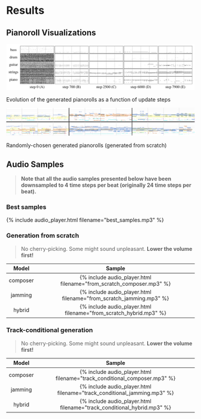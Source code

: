 # Results

## Pianoroll Visualizations

![evolution](figs/evolution.png)
<p class="caption">Evolution of the generated pianorolls as a function of update steps</p>

![hybrid](figs/hybrid.png)
<p class="caption">Randomly-chosen generated pianorolls (generated from scratch)</p>

## Audio Samples

> __Note that all the audio samples presented below have been downsampled to 4
time steps per beat (originally 24 time steps per beat).__

### Best samples

{% include audio_player.html filename="best_samples.mp3" %}

### Generation from scratch

> No cherry-picking. Some might sound unpleasant. __Lower the volume first!__

| Model    | Sample                                                               |
|:--------:|:--------------------------------------------------------------------:|
| composer | {% include audio_player.html filename="from_scratch_composer.mp3" %} |
| jamming  | {% include audio_player.html filename="from_scratch_jamming.mp3" %}  |
| hybrid   | {% include audio_player.html filename="from_scratch_hybrid.mp3" %}   |

### Track-conditional generation

> No cherry-picking. Some might sound unpleasant. __Lower the volume first!__

| Model    | Sample                                                                    |
|:--------:|:-------------------------------------------------------------------------:|
| composer | {% include audio_player.html filename="track_conditional_composer.mp3" %} |
| jamming  | {% include audio_player.html filename="track_conditional_jamming.mp3" %}  |
| hybrid   | {% include audio_player.html filename="track_conditional_hybrid.mp3" %}   |
